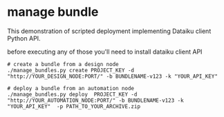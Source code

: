 # manage bundle

This demonstration of scripted deployment implementing Dataiku client Python API. 

before executing any of those you'll need to install  dataiku client API   
```
# create a bundle from a design node 
./manage_bundles.py create PROJECT_KEY -d "http://YOUR_DESIGN_NODE:PORT/" -b BUNDLENAME-v123 -k "YOUR_API_KEY"

# deploy a bundle from an automation node
./manage_bundles.py deploy  PROJECT_KEY -d "http://YOUR_AUTOMATION_NODE:PORT/" -b BUNDLENAME-v123 -k "YOUR_API_KEY"  -p PATH_TO_YOUR_ARCHIVE.zip

````




